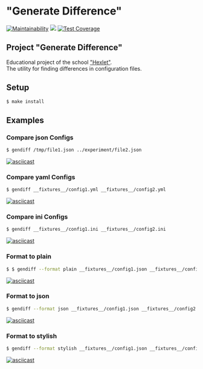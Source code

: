 # "Generate Difference" 

[![Maintainability](https://api.codeclimate.com/v1/badges/143a02400e033f986078/maintainability)](https://codeclimate.com/github/faaru-io/frontend-project-lvl2/maintainability)
![](https://github.com/faaru-io/frontend-project-lvl2/workflows/Node.js%20CI/badge.svg)
[![Test Coverage](https://api.codeclimate.com/v1/badges/143a02400e033f986078/test_coverage)](https://codeclimate.com/github/faaru-io/frontend-project-lvl2/test_coverage)

## Project "Generate Difference"
Educational project of the school ["Hexlet"](https://ru.hexlet.io/?ref=231189).  
The utility for finding differences in configuration files.

## Setup

```sh
$ make install
```

## Examples

### Compare json Configs
```sh
$ gendiff /tmp/file1.json ../experiment/file2.json
```

[![asciicast](https://asciinema.org/connect/f9db8a92-48b7-45af-8982-ab59d7ff0d8b)](https://asciinema.org/connect/f9db8a92-48b7-45af-8982-ab59d7ff0d8b)

### Compare yaml Configs
```sh
$ gendiff __fixtures__/config1.yml __fixtures__/config2.yml
```

[![asciicast](https://asciinema.org/a/UpbjSm83uUJRFveVbJ2wbXhfL)](https://asciinema.org/a/UpbjSm83uUJRFveVbJ2wbXhfL)

### Compare ini Configs
```sh
$ gendiff __fixtures__/config1.ini __fixtures__/config2.ini
```

[![asciicast](https://asciinema.org/a/0i0AU40S2zoejUeLGRyAnK9WA)](https://asciinema.org/a/0i0AU40S2zoejUeLGRyAnK9WA)


### Format to plain
```sh
$ $ gendiff --format plain __fixtures__/config1.json __fixtures__/config2.json
```

[![asciicast](https://asciinema.org/a/OVRhz5BxySj3Q2nk0OKJ7fn3B)](https://asciinema.org/a/OVRhz5BxySj3Q2nk0OKJ7fn3B)


### Format to json
```sh
$ gendiff --format json __fixtures__/config1.json __fixtures__/config2.json
```

[![asciicast](https://asciinema.org/a/qKXqgjxPdIAsmicxia89618FS)](https://asciinema.org/a/qKXqgjxPdIAsmicxia89618FS)


### Format to stylish
```sh
$ gendiff --format stylish __fixtures__/config1.json __fixtures__/config2.json
```

[![asciicast](https://asciinema.org/a/mBtvcevaGHJXI2eBYhk0wa6im)](https://asciinema.org/a/mBtvcevaGHJXI2eBYhk0wa6im)
